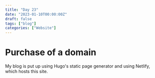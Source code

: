 ```yaml
---
title: "Day 23"
date: "2023-01-10T00:00:00Z"
draft: false
tags: ["blog"]
categories: ["Website"]
---
```


# Purchase of a domain

My blog is put up using Hugo's static page generator and using Netlify, which hosts this site. 
